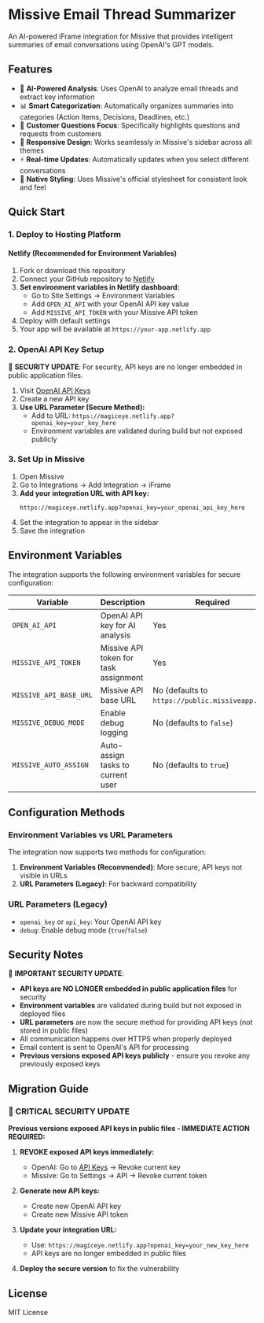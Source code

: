 # Missive Email Thread Summarizer

An AI-powered iFrame integration for Missive that provides intelligent summaries of email conversations using OpenAI's GPT models.

## Features

- 🤖 **AI-Powered Analysis**: Uses OpenAI to analyze email threads and extract key information
- 📊 **Smart Categorization**: Automatically organizes summaries into categories (Action Items, Decisions, Deadlines, etc.)
- 🎯 **Customer Questions Focus**: Specifically highlights questions and requests from customers
- 📱 **Responsive Design**: Works seamlessly in Missive's sidebar across all themes
- ⚡ **Real-time Updates**: Automatically updates when you select different conversations
- 🎨 **Native Styling**: Uses Missive's official stylesheet for consistent look and feel

## Quick Start

### 1. Deploy to Hosting Platform

#### Netlify (Recommended for Environment Variables)
1. Fork or download this repository
2. Connect your GitHub repository to [Netlify](https://netlify.com)
3. **Set environment variables in Netlify dashboard:**
   - Go to Site Settings → Environment Variables
   - Add `OPEN_AI_API` with your OpenAI API key value
   - Add `MISSIVE_API_TOKEN` with your Missive API token
4. Deploy with default settings
5. Your app will be available at `https://your-app.netlify.app`

### 2. OpenAI API Key Setup

🔐 **SECURITY UPDATE**: For security, API keys are no longer embedded in public application files.

1. Visit [OpenAI API Keys](https://platform.openai.com/api-keys)
2. Create a new API key
3. **Use URL Parameter (Secure Method):**
   - Add to URL: `https://magiceye.netlify.app?openai_key=your_key_here`
   - Environment variables are validated during build but not exposed publicly

### 3. Set Up in Missive

1. Open Missive
2. Go to Integrations → Add Integration → iFrame
3. **Add your integration URL with API key:**
   ```
   https://magiceye.netlify.app?openai_key=your_openai_api_key_here
   ```
4. Set the integration to appear in the sidebar
5. Save the integration

## Environment Variables

The integration supports the following environment variables for secure configuration:

| Variable | Description | Required |
|----------|-------------|----------|
| `OPEN_AI_API` | OpenAI API key for AI analysis | Yes |
| `MISSIVE_API_TOKEN` | Missive API token for task assignment | Yes |
| `MISSIVE_API_BASE_URL` | Missive API base URL | No (defaults to `https://public.missiveapp.com`) |
| `MISSIVE_DEBUG_MODE` | Enable debug logging | No (defaults to `false`) |
| `MISSIVE_AUTO_ASSIGN` | Auto-assign tasks to current user | No (defaults to `true`) |

## Configuration Methods

### Environment Variables vs URL Parameters

The integration now supports two methods for configuration:

1. **Environment Variables (Recommended)**: More secure, API keys not visible in URLs
2. **URL Parameters (Legacy)**: For backward compatibility

### URL Parameters (Legacy)

- `openai_key` or `api_key`: Your OpenAI API key
- `debug`: Enable debug mode (`true`/`false`)

## Security Notes

🔐 **IMPORTANT SECURITY UPDATE**: 
- **API keys are NO LONGER embedded in public application files** for security
- **Environment variables** are validated during build but not exposed in deployed files
- **URL parameters** are now the secure method for providing API keys (not stored in public files)
- All communication happens over HTTPS when properly deployed
- Email content is sent to OpenAI's API for processing
- **Previous versions exposed API keys publicly** - ensure you revoke any previously exposed keys

## Migration Guide

### 🚨 CRITICAL SECURITY UPDATE

**Previous versions exposed API keys in public files - IMMEDIATE ACTION REQUIRED:**

1. **REVOKE exposed API keys immediately:**
   - OpenAI: Go to [API Keys](https://platform.openai.com/api-keys) → Revoke current key
   - Missive: Go to Settings → API → Revoke current token

2. **Generate new API keys:**
   - Create new OpenAI API key
   - Create new Missive API token

3. **Update your integration URL:**
   - Use: `https://magiceye.netlify.app?openai_key=your_new_key_here`
   - API keys are no longer embedded in public files

4. **Deploy the secure version** to fix the vulnerability

## License

MIT License 